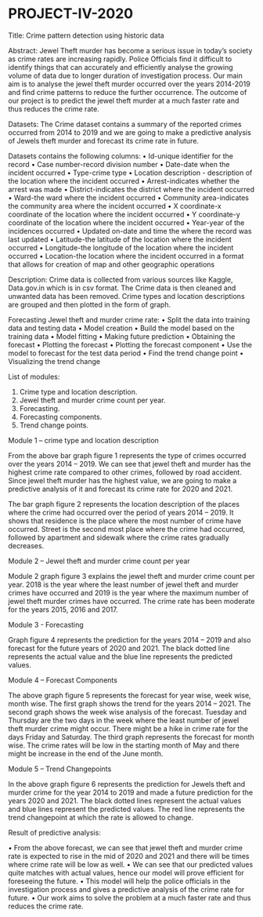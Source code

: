 # PROJECT-IV-2020
Title: Crime pattern detection using historic data

Abstract:
Jewel Theft murder has become a serious issue in today’s society as crime rates are increasing rapidly. Police Officials find it difficult to identify things that can accurately and efficiently analyse the growing volume of data due to longer duration of investigation process. Our main aim is to analyse the jewel theft murder occurred over the years 2014-2019 and find crime patterns to reduce the further occurrence. The outcome of our project is to predict the jewel theft murder at a much faster rate and thus reduces the crime rate.

Datasets:
The Crime dataset contains a summary of the reported crimes occurred from 2014 to 2019 and we are going to make a predictive analysis of Jewels theft murder and forecast its crime rate in future.  

Datasets contains the following columns:
•	Id-unique identifier for the record
•	Case number-record division number
•	Date-date when the incident occurred
•	Type-crime type
•	Location description - description of the location where the incident occurred
•	Arrest-indicates whether the arrest was made
•	District-indicates the district where the incident occurred
•	Ward-the ward where the incident occurred
•	Community area-indicates the community area where the incident occurred
•	X coordinate-x coordinate of the location where the incident occurred
•	Y coordinate-y coordinate of the location where the incident occurred
•	Year-year of the incidences occurred
•	Updated on-date and time the where the record was last updated
•	Latitude-the latitude of the location where the incident occurred
•	Longitude-the longitude of the location where the incident occurred
•	Location-the location where the incident occurred in a format that allows for creation of map and other geographic operations

Description:
Crime data is collected from various sources like Kaggle, Data.gov.in which is in csv format.
The Crime data is then cleaned and unwanted data has been removed.
Crime types and location descriptions are grouped and then plotted in the form of graph.

Forecasting Jewel theft and murder crime rate:
•	Split the data into training data and testing data
•	Model creation
•	Build the model based on the training data
•	Model fitting
•	Making future prediction
•	Obtaining the forecast
•	Plotting the forecast
•	Plotting the forecast component
•	Use the model to forecast for the test data period
•	Find the trend change point
•	Visualizing the trend change

List of modules:
1.	Crime type and location description.
2.	Jewel theft and murder crime count per year.
3.	Forecasting.
4.	Forecasting components.
5.	Trend change points.

Module 1 – crime type and location description

From the above bar graph figure 1 represents the type of crimes occurred over the years 2014 – 2019. We can see that jewel theft and murder has the highest crime rate compared to other crimes, followed by road accident. Since jewel theft murder has the highest value, we are going to make a predictive analysis of it and forecast its crime rate for 2020 and 2021.

The bar graph figure 2 represents the location description of the places where the crime had occurred over the period of years 2014 – 2019. It shows that residence is the place where the most number of crime have occurred. Street is the second most place where the crime had occurred, followed by apartment and sidewalk where the crime rates gradually decreases.

Module 2 – Jewel theft and murder crime count per year

Module 2 graph figure 3 explains the jewel theft and murder crime count per year. 2018 is the year where the least number of jewel theft and murder crimes have occurred and 2019 is the year where the maximum number of jewel theft murder crimes have occurred. The crime rate has been moderate for the years 2015, 2016 and 2017.

Module 3 - Forecasting

Graph figure 4 represents the prediction for the years 2014 – 2019 and also forecast for the future years of 2020 and 2021. The black dotted line represents the actual value and the blue line represents the predicted values. 

Module 4 – Forecast Components
                    
The above graph figure 5 represents the forecast for year wise, week wise, month wise. The first graph shows the trend for the years 2014 – 2021. The second graph shows the week wise analysis of the forecast. Tuesday and Thursday are the two days in the week where the least number of jewel theft murder crime might occur. There might be a hike in crime rate for the days Friday and Saturday. The third graph represents the forecast for month wise. The crime rates will be low in the starting month of May and there might be increase in the end of the June month.

Module 5 – Trend Changepoints
 
In the above graph figure 6 represents the prediction for Jewels theft and murder crime for the year 2014 to 2019 and made a future prediction for the years 2020 and 2021. The black dotted lines represent the actual values and blue lines represent the predicted values. The red line represents the trend changepoint at which the rate is allowed to change.

Result of predictive analysis:

•	From the above forecast, we can see that jewel theft and murder crime rate is expected to rise in the mid of 2020 and 2021 and there will be times where crime rate will be low as well. 
•	We can see that our predicted values quite matches with actual values, hence our model will prove efficient for foreseeing the future.
•	This model will help the police officials in the investigation process and gives a predictive analysis of the crime rate for future.
•	Our work aims to solve the problem at a much faster rate and thus reduces the crime rate.


